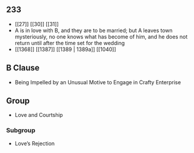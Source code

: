 ## 233
- [[27]] [[30]] [[31]] 
- A is in love with B, and they are to be married; but A leaves town mysteriously, no one knows what has become of him, and he does not return until after the time set for the wedding
- [[1368]] [[1387]] [[1389 | 1389a]] [[1040]] 

## B Clause
- Being Impelled by an Unusual Motive to Engage in Crafty Enterprise

## Group
- Love and Courtship

### Subgroup
- Love’s Rejection

